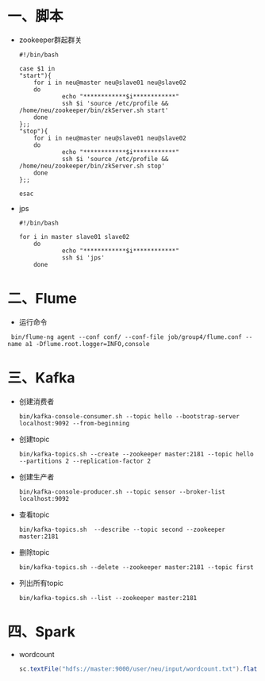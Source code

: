 # 一、脚本

+ zookeeper群起群关

    ```shell
    #!/bin/bash
    
    case $1 in
    "start"){
        for i in neu@master neu@slave01 neu@slave02
        do
                echo "************$i************"
                ssh $i 'source /etc/profile && /home/neu/zookeeper/bin/zkServer.sh start'
        done
    };;
    "stop"){
        for i in neu@master neu@slave01 neu@slave02
        do
                echo "************$i************"
                ssh $i 'source /etc/profile && /home/neu/zookeeper/bin/zkServer.sh stop'
        done
    };;
    
    esac
    ```

    

+ jps

    ```shell
    #!/bin/bash
    
    for i in master slave01 slave02
        do
                echo "************$i************"
                ssh $i 'jps'
        done
    ```





# 二、Flume

+ 运行命令

```
 bin/flume-ng agent --conf conf/ --conf-file job/group4/flume.conf --name a1 -Dflume.root.logger=INFO,console
```



# 三、Kafka

+ 创建消费者

	```
	bin/kafka-console-consumer.sh --topic hello --bootstrap-server localhost:9092 --from-beginning
	```

+ 创建topic

	```
	bin/kafka-topics.sh --create --zookeeper master:2181 --topic hello --partitions 2 --replication-factor 2
	```

+ 创建生产者

	```
	bin/kafka-console-producer.sh --topic sensor --broker-list localhost:9092
	```

+ 查看topic

	```
	bin/kafka-topics.sh  --describe --topic second --zookeeper master:2181
	```

+ 删除topic

	```
	bin/kafka-topics.sh --delete --zookeeper master:2181 --topic first
	```

+ 列出所有topic

	```
	bin/kafka-topics.sh --list --zookeeper master:2181
	```

	

# 四、Spark

+ wordcount

	```scala
	sc.textFile("hdfs://master:9000/user/neu/input/wordcount.txt").flatMap(_.split(" ")).map((_,1)).reduceByKey(_+_).collect
	```

	
